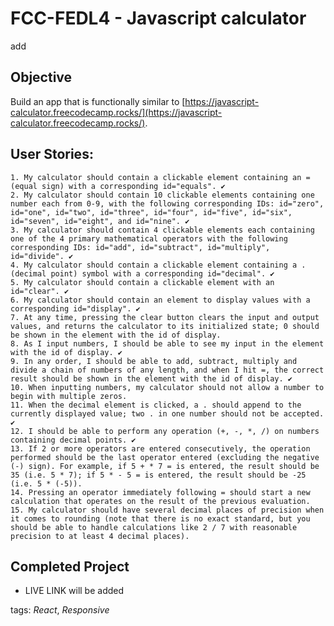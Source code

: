 # FCC-FEDL4 - Javascript calculator

add

## Objective
Build an app that is functionally similar to [https://javascript-calculator.freecodecamp.rocks/](https://javascript-calculator.freecodecamp.rocks/).

## User Stories:

    1. My calculator should contain a clickable element containing an = (equal sign) with a corresponding id="equals". ✔
    2. My calculator should contain 10 clickable elements containing one number each from 0-9, with the following corresponding IDs: id="zero", id="one", id="two", id="three", id="four", id="five", id="six", id="seven", id="eight", and id="nine". ✔
    3. My calculator should contain 4 clickable elements each containing one of the 4 primary mathematical operators with the following corresponding IDs: id="add", id="subtract", id="multiply", id="divide". ✔
    4. My calculator should contain a clickable element containing a . (decimal point) symbol with a corresponding id="decimal". ✔
    5. My calculator should contain a clickable element with an id="clear". ✔
    6. My calculator should contain an element to display values with a corresponding id="display". ✔
    7. At any time, pressing the clear button clears the input and output values, and returns the calculator to its initialized state; 0 should be shown in the element with the id of display.
    8. As I input numbers, I should be able to see my input in the element with the id of display. ✔
    9. In any order, I should be able to add, subtract, multiply and divide a chain of numbers of any length, and when I hit =, the correct result should be shown in the element with the id of display. ✔
    10. When inputting numbers, my calculator should not allow a number to begin with multiple zeros.
    11. When the decimal element is clicked, a . should append to the currently displayed value; two . in one number should not be accepted. ✔
    12. I should be able to perform any operation (+, -, *, /) on numbers containing decimal points. ✔
    13. If 2 or more operators are entered consecutively, the operation performed should be the last operator entered (excluding the negative (-) sign). For example, if 5 + * 7 = is entered, the result should be 35 (i.e. 5 * 7); if 5 * - 5 = is entered, the result should be -25 (i.e. 5 * (-5)).
    14. Pressing an operator immediately following = should start a new calculation that operates on the result of the previous evaluation.
    15. My calculator should have several decimal places of precision when it comes to rounding (note that there is no exact standard, but you should be able to handle calculations like 2 / 7 with reasonable precision to at least 4 decimal places).

## Completed Project
- LIVE LINK will be added

tags: _React_, _Responsive_